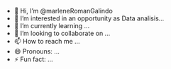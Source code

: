 - 👋 Hi, I’m @marleneRomanGalindo
- 👀 I’m interested in an opportunity as Data analisis...
- 🌱 I’m currently learning ...
- 💞️ I’m looking to collaborate on ...
- 📫 How to reach me ...
- 😄 Pronouns: ...
- ⚡ Fun fact: ...

<!---
marleneRomanGalindo/marleneRomanGalindo is a ✨ special ✨ repository because its `README.md` (this file) appears on your GitHub profile.
You can click the Preview link to take a look at your changes.
--->
